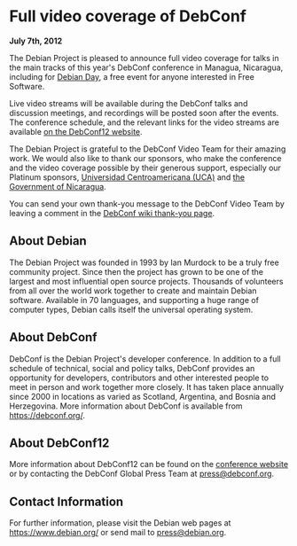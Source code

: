 
Full video coverage of DebConf
==============================


**July 7th, 2012**



The Debian Project is pleased to announce full video coverage for talks in
the main tracks of this year's DebConf conference in Managua, Nicaragua,
including for
[Debian Day](https://www.debian.org/News/2012/20120706),
a free event for anyone interested in Free Software.




Live video streams will be available during the DebConf talks and
discussion meetings, and recordings will be posted soon after the events.
The conference schedule, and the relevant
links for the video streams are available
[on the DebConf12
website](https://debconf12.debconf.org/video.xhtml).




The Debian Project is grateful to the DebConf Video Team for their amazing work.
We would also like to thank our sponsors, who make the conference and the video
coverage possible by their generous support, especially our Platinum sponsors,
[Universidad Centroamericana (UCA)](http://www.uca.edu.ni/) and
[the Government of Nicaragua](http://www.presidencia.gob.ni/).




You can send your own thank-you message to the DebConf Video Team by leaving a comment in the
[DebConf
wiki thank-you page](http://wiki.debconf.org/action/edit/DebConf12/Videoteam/Thanks).



About Debian
------------



The Debian Project was founded in 1993 by Ian Murdock to be a truly
free community project. Since then the project has grown to be one of
the largest and most influential open source projects. Thousands of
volunteers from all over the world work together to create and
maintain Debian software. Available in 70 languages, and
supporting a huge range of computer types, Debian calls itself the
universal operating system.



About DebConf
-------------


DebConf is the Debian Project's developer conference. In addition to a
full schedule of technical, social and policy talks, DebConf provides an
opportunity for developers, contributors and other interested people to
meet in person and work together more closely. It has taken place
annually since 2000 in locations as varied as Scotland, Argentina, and
Bosnia and Herzegovina. More information about DebConf is available from
https://debconf.org/.


About DebConf12
---------------


More information about DebConf12 can be found on the
[conference website](https://debconf12.debconf.org/)
or by contacting the DebConf Global
Press Team at <press@debconf.org>.


Contact Information
-------------------


For further information, please visit the Debian web pages at
<https://www.debian.org/> or send mail to
<press@debian.org>.



